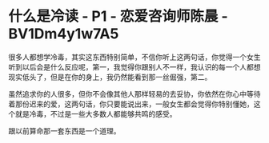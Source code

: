 # 什么是冷读 - P1 - 恋爱咨询师陈晨 - BV1Dm4y1w7A5

很多人都想学冷毒，其实这东西特别简单，不信你听上这两句话，你觉得一个女生听到以后会是什么反应呢，第一，我觉得你跟别人不一样，我认识的每一个人都想现实低头了，但是在你的身上，我仍然能看到那一丝倔强，第二。

虽然追求你的人很多，但你不会像其他人那样轻易的去妥协，你依然在你心中等待着那份迟来的爱，这两句话，你只要能说出来，一般女生都会觉得你特别懂她，这个就是冷毒，不过是一些大多数人都能够共鸣的感受。

跟以前算命那一套东西是一个道理。